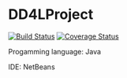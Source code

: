 # DD4LProject
[![Build Status](https://travis-ci.org/13055ecam/DD4LProject.svg?branch=master)](https://travis-ci.org/13055ecam/DD4LProject)
[![Coverage Status](https://coveralls.io/repos/github/13055ecam/DD4LProject/badge.svg?branch=master)](https://coveralls.io/github/13055ecam/DD4LProject?branch=master)

Progamming language: Java


IDE: NetBeans
